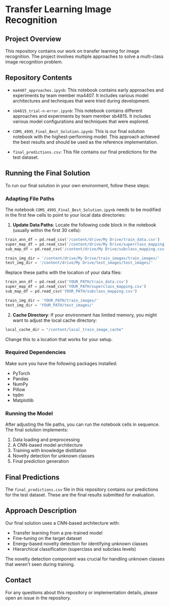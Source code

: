 # Transfer Learning Image Recognition

## Project Overview
This repository contains our work on transfer learning for image recognition. The project involves multiple approaches to solve a multi-class image recognition problem.

## Repository Contents

- `ma4407_approaches.ipynb`: This notebook contains early approaches and experiments by team member ma4407. It includes various model architectures and techniques that were tried during development.

- `sb4815_trial-n-error.ipynb`: This notebook contains different approaches and experiments by team member sb4815. It includes various model configurations and techniques that were explored.

- `COMS_4995_Final_Best_Solution.ipynb`: This is our final solution notebook with the highest-performing model. This approach achieved the best results and should be used as the reference implementation.

- `final_predictions.csv`: This file contains our final predictions for the test dataset.

## Running the Final Solution

To run our final solution in your own environment, follow these steps:

### Adapting File Paths

The notebook `COMS_4995_Final_Best_Solution.ipynb` needs to be modified in the first few cells to point to your local data directories:

1. **Update Data Paths**: Locate the following code block in the notebook (usually within the first 30 cells):

```python
train_ann_df = pd.read_csv('/content/drive/My Drive/train_data.csv')
super_map_df = pd.read_csv('/content/drive/My Drive/superclass_mapping.csv')
sub_map_df = pd.read_csv('/content/drive/My Drive/subclass_mapping.csv')

train_img_dir = '/content/drive/My Drive/train_images/train_images/'
test_img_dir = '/content/drive/My Drive/test_images/test_images/'
```

Replace these paths with the location of your data files:

```python
train_ann_df = pd.read_csv('YOUR_PATH/train_data.csv')
super_map_df = pd.read_csv('YOUR_PATH/superclass_mapping.csv')
sub_map_df = pd.read_csv('YOUR_PATH/subclass_mapping.csv')

train_img_dir = 'YOUR_PATH/train_images/'
test_img_dir = 'YOUR_PATH/test_images/'
```

2. **Cache Directory**: If your environment has limited memory, you might want to adjust the local cache directory:

```python
local_cache_dir = "/content/local_train_image_cache"
```

Change this to a location that works for your setup.

### Required Dependencies

Make sure you have the following packages installed:

- PyTorch
- Pandas
- NumPy
- Pillow
- tqdm
- Matplotlib

### Running the Model

After adjusting the file paths, you can run the notebook cells in sequence. The final solution implements:

1. Data loading and preprocessing
2. A CNN-based model architecture
3. Training with knowledge distillation
4. Novelty detection for unknown classes
5. Final prediction generation

## Final Predictions

The `final_predictions.csv` file in this repository contains our predictions for the test dataset. These are the final results submitted for evaluation.

## Approach Description

Our final solution uses a CNN-based architecture with:

- Transfer learning from a pre-trained model
- Fine-tuning on the target dataset
- Energy-based novelty detection for identifying unknown classes
- Hierarchical classification (superclass and subclass levels)

The novelty detection component was crucial for handling unknown classes that weren't seen during training.

## Contact

For any questions about this repository or implementation details, please open an issue in the repository.